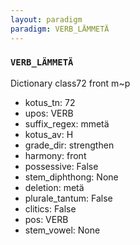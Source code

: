 ```yaml
---
layout: paradigm
paradigm: VERB_LÄMMETÄ
---
```

### ` VERB_LÄMMETÄ `

Dictionary class72 front m~p 
* kotus_tn: 72
* upos: VERB
* suffix_regex: mmetä
* kotus_av: H
* grade_dir: strengthen
* harmony: front
* possessive: False
* stem_diphthong: None
* deletion: metä
* plurale_tantum: False
* clitics: False
* pos: VERB
* stem_vowel: None
